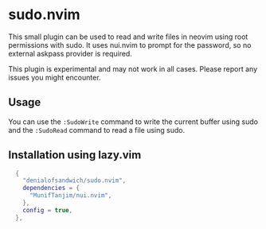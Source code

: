 # sudo.nvim

This small plugin can be used to read and write files in neovim using root permissions with sudo.
It uses nui.nvim to prompt for the password, so no external askpass provider is required.

This plugin is experimental and may not work in all cases. Please report any issues you might encounter.

## Usage

You can use the `:SudoWrite` command to write the current buffer using sudo and the `:SudoRead` command to read a file using sudo.

## Installation using lazy.vim

```lua
  {
    "denialofsandwich/sudo.nvim",
    dependencies = {
      "MunifTanjim/nui.nvim",
    },
    config = true,
  },
```
